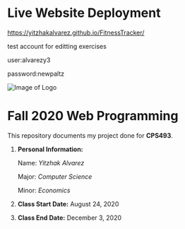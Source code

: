 # Live Website Deployment
https://yitzhakalvarez.github.io/FitnessTracker/

test account for editting exercises

user:alvarezy3

password:newpaltz


![Image of Logo](https://www.newpaltz.edu/media/identity/logos/newpaltzlogo.jpg)

# Fall 2020 Web Programming

This repository documents my project done for **CPS493**.

1. **Personal Information:**

    Name: *Yitzhak Alvarez*
  
    Major: *Computer Science*
    
    Minor: *Economics*
    
2. **Class Start Date:** August 24, 2020

3. **Class End Date:** December 3, 2020
